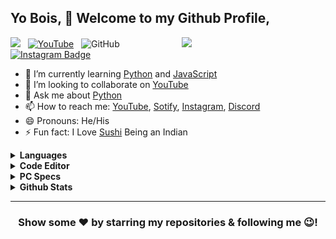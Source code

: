## Yo Bois, 🤘 Welcome to my Github Profile,

<img align='right' src="https://media.giphy.com/media/M9gbBd9nbDrOTu1Mqx/giphy.gif" width="230">

![](https://komarev.com/ghpvc/?username=Jonak-Adipta-Kalita&color=green)
&nbsp; [![YouTube](https://img.shields.io/badge/YouTube-Channel-%23E62117)](https://www.youtube.com/channel/UC6IPfVhkqfcfBZCko6Q9mnQ/)
&nbsp; ![GitHub](https://img.shields.io/github/followers/Jonak-Adipta-Kalita?label=Follow%20Me%21&style=social)
&nbsp; [![Instagram Badge](https://img.shields.io/badge/-Instagram-e4405f?style=flat-square&logo=Instagram&logoColor=white)](https://www.instagram.com/jonakadiptakalita_2596/?hl=en)

- 🌱 I’m currently learning [Python](https://www.python.org/) and [JavaScript](https://www.javascript.com/)
- 👯 I’m looking to collaborate on [YouTube](https://www.youtube.com/)
- 💬 Ask me about [Python](https://www.python.org/)
- 📫 How to reach me: [YouTube](https://www.youtube.com/channel/UC6IPfVhkqfcfBZCko6Q9mnQ/), [Sotify](https://open.spotify.com/user/31cypdycu52u6rj3bsfcldmqrlji), [Instagram](https://www.instagram.com/jonakadiptakalita_2596/?hl=en), [Discord](https://discord.gg/txVed7)
- 😄 Pronouns: He/His
- ⚡ Fun fact: I Love [Sushi](https://en.wikipedia.org/wiki/Sushi) Being an Indian

<details>
  <summary><b>Languages</b></summary>
  	<ul>
  	    <code><img height="25" src="https://raw.githubusercontent.com/github/explore/80688e429a7d4ef2fca1e82350fe8e3517d3494d/topics/python/python.png" alt="python"></code>
		<code><img height="25" src="https://raw.githubusercontent.com/github/explore/80688e429a7d4ef2fca1e82350fe8e3517d3494d/topics/html/html.png" alt="html"></code>
		<code><img height="25" src="https://raw.githubusercontent.com/github/explore/80688e429a7d4ef2fca1e82350fe8e3517d3494d/topics/css/css.png" alt="css"></code>
		<code><img height="25" src="https://raw.githubusercontent.com/github/explore/80688e429a7d4ef2fca1e82350fe8e3517d3494d/topics/javascript/javascript.png" alt="javascript"></code>
		<code><img height="25" src="https://raw.githubusercontent.com/github/explore/80688e429a7d4ef2fca1e82350fe8e3517d3494d/topics/terminal/terminal.png" alt="terminal"></code>
		<code><img height="25" src="https://raw.githubusercontent.com/github/explore/80688e429a7d4ef2fca1e82350fe8e3517d3494d/topics/sass/sass.png" alt="sass"></code>
	</ul>	
</details>

<details>
  <summary><b>Code Editor</b></summary>
  	<ul>
  	    <code><img height="25" src="https://raw.githubusercontent.com/github/explore/80688e429a7d4ef2fca1e82350fe8e3517d3494d/topics/visual-studio-code/visual-studio-code.png" alt="vscode"></code>
	</ul>	
</details>

<details>
  <summary><b>PC Specs</b></summary>
  	<ul>
		<li><b>PC: </b>Laptop</li>
		<li><b>OS: </b>Windows 10 Pro</li>
		<li><b>Processor: </b>Intel Core i3 5th Generation</li>
		<li><b>RAM: </b>4GB</li>
	</ul>	
</details>

<details>	
  <summary><b>Github Stats</b></summary>
  <br/>
  <img height="180em" src="https://github-readme-stats.vercel.app/api?username=Jonak-Adipta-Kalita&show_icons=true&hide_border=true" />
</details>

<hr/>

<div align="center">

### Show some ❤️ by starring my repositories & following me 😉!

</div>
